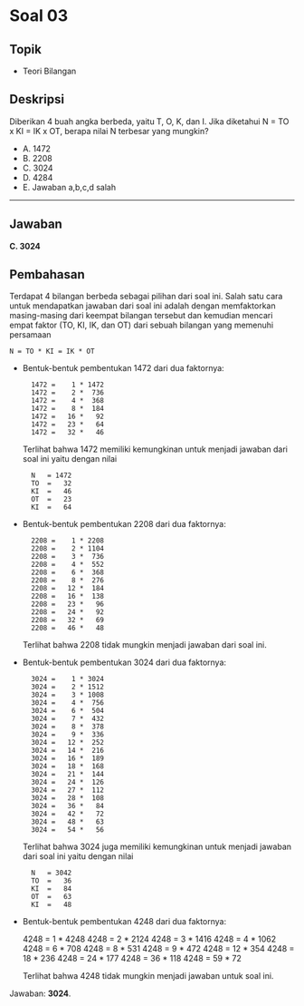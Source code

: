 # Soal 03

## Topik

* Teori Bilangan

## Deskripsi

Diberikan 4 buah angka berbeda, yaitu T, O, K, dan I. Jika diketahui N = TO x KI = IK x OT, berapa nilai N terbesar yang mungkin?

* A. 1472
* B. 2208
* C. 3024
* D. 4284
* E. Jawaban a,b,c,d salah

---

## Jawaban

**C. 3024**

## Pembahasan

Terdapat 4 bilangan berbeda sebagai pilihan dari soal ini. Salah satu cara untuk mendapatkan jawaban dari soal ini adalah dengan memfaktorkan masing-masing dari keempat bilangan tersebut dan kemudian mencari empat faktor (TO, KI, IK, dan OT) dari sebuah bilangan yang memenuhi persamaan

	N = TO * KI = IK * OT

* Bentuk-bentuk pembentukan 1472 dari dua faktornya:

		1472 =    1 * 1472
		1472 =    2 *  736
		1472 =    4 *  368
		1472 =    8 *  184
		1472 =   16 *   92
		1472 =   23 *   64
		1472 =   32 *   46

	Terlihat bahwa 1472 memiliki kemungkinan untuk menjadi jawaban dari soal ini yaitu dengan nilai
		
		N 	= 1472
		TO	=   32
		KI	=   46
		OT	=   23
		KI	=	64

* Bentuk-bentuk pembentukan 2208 dari dua faktornya:

		2208 =    1 * 2208
		2208 =    2 * 1104
		2208 =    3 *  736
		2208 =    4 *  552
		2208 =    6 *  368
		2208 =    8 *  276
		2208 =   12 *  184
		2208 =   16 *  138
		2208 =   23 *   96
		2208 =   24 *   92
		2208 =   32 *   69
		2208 =   46 *   48

	Terlihat bahwa 2208 tidak mungkin menjadi jawaban dari soal ini.

* Bentuk-bentuk pembentukan 3024 dari dua faktornya:

		3024 =    1 * 3024
		3024 =    2 * 1512
		3024 =    3 * 1008
		3024 =    4 *  756
		3024 =    6 *  504
		3024 =    7 *  432
		3024 =    8 *  378
		3024 =    9 *  336
		3024 =   12 *  252
		3024 =   14 *  216
		3024 =   16 *  189
		3024 =   18 *  168
		3024 =   21 *  144
		3024 =   24 *  126
		3024 =   27 *  112
		3024 =   28 *  108
		3024 =   36 *   84
		3024 =   42 *   72
		3024 =   48 *   63
		3024 =   54 *   56

	Terlihat bahwa 3024 juga memiliki kemungkinan untuk menjadi jawaban dari soal ini yaitu dengan nilai
		
		N 	= 3042
		TO	=   36
		KI	=   84
		OT	=   63
		KI	=	48

* Bentuk-bentuk pembentukan 4248 dari dua faktornya:

	4248 =    1 * 4248
	4248 =    2 * 2124
	4248 =    3 * 1416
	4248 =    4 * 1062
	4248 =    6 *  708
	4248 =    8 *  531
	4248 =    9 *  472
	4248 =   12 *  354
	4248 =   18 *  236
	4248 =   24 *  177
	4248 =   36 *  118
	4248 =   59 *  72

	Terlihat bahwa 4248 tidak mungkin menjadi jawaban untuk soal ini.

Jawaban: **3024**.
